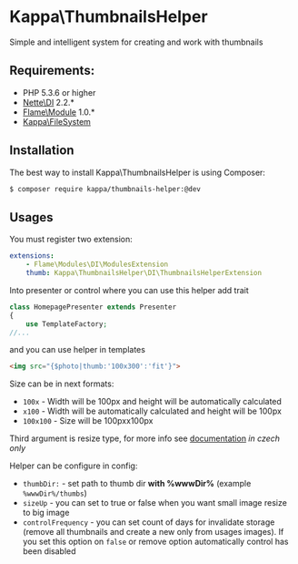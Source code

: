 # Kappa\ThumbnailsHelper

Simple and intelligent system for creating and work with thumbnails

## Requirements:

* PHP 5.3.6 or higher
* [Nette\DI](https://github.com/nette/di) 2.2.*
* [Flame\Module](https://github.com/flame-org/modules) 1.0.*
* [Kappa\FileSystem](https://github.com/Kappa-org/FileSystem)

## Installation

The best way to install Kappa\ThumbnailsHelper is using Composer:
```bash
$ composer require kappa/thumbnails-helper:@dev
```

## Usages

You must register two extension:
```yaml
extensions:
	- Flame\Modules\DI\ModulesExtension
	thumb: Kappa\ThumbnailsHelper\DI\ThumbnailsHelperExtension
```

Into presenter or control where you can use this helper add trait
```php
class HomepagePresenter extends Presenter
{
	use TemplateFactory;
//...
```

and you can use helper in templates
```html
<img src="{$photo|thumb:'100x300':'fit'}">
```
Size can be in next formats:
* ```100x``` - Width will be 100px and height will be automatically calculated
* ```x100``` - Width will be automatically calculated and height will be 100px
* ```100x100``` - Size will be 100pxx100px

Third argument is resize type, for more info see [documentation](http://doc.nette.org/cs/2.1/images#toc-zmena-velikosti)
 *in czech only*


Helper can be configure in config:
* ```thumbDir:``` - set path to thumb dir **with %wwwDir%** (example ```%wwwDir%/thumbs```)
* ```sizeUp``` - you can set to true or false when you want small image resize to big image
* ```controlFrequency``` - you can set count of days for invalidate storage (remove all thumbnails and create a new only
from usages images). If you set this option on ```false``` or remove option automatically control has been disabled
